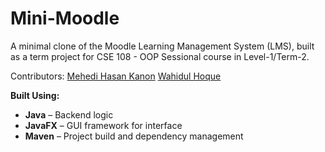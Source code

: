 # Mini-Moodle

A minimal clone of the Moodle Learning Management System (LMS), built as a term project for CSE 108 - OOP Sessional course in Level-1/Term-2.

Contributors:
[Mehedi Hasan Kanon](https://github.com/mehedihasankanon)
[Wahidul Hoque](https://github.com/wahidul-hoque)

**Built Using:**
- **Java** – Backend logic
- **JavaFX** – GUI framework for interface
- **Maven** – Project build and dependency management
